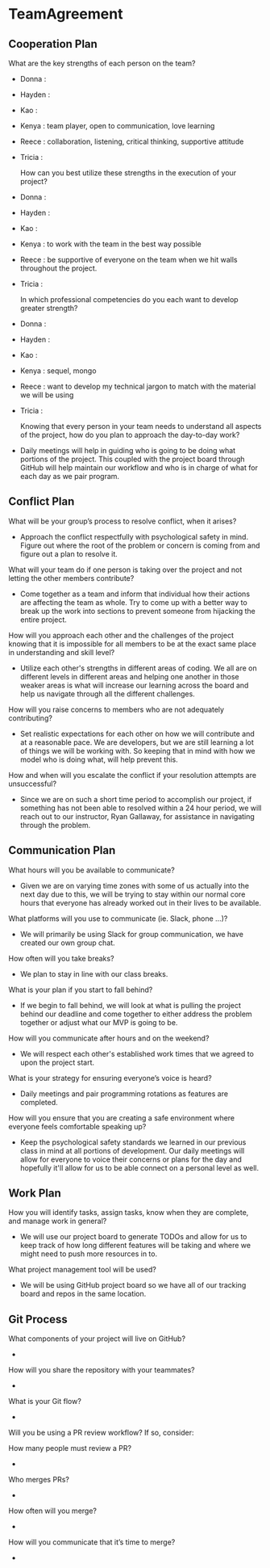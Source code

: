 # TeamAgreement


## Cooperation Plan

   What are the key strengths of each person on the team?
   
 - Donna : 
 - Hayden :
 - Kao :
 - Kenya : team player, open to communication, love learning
 - Reece : collaboration, listening, critical thinking, supportive attitude
 - Tricia :
 
    How can you best utilize these strengths in the execution of your project?
    
 - Donna : 
 - Hayden :
 - Kao :
 - Kenya : to work with the team in the best way possible
 - Reece : be supportive of everyone on the team when we hit walls throughout the project.
 - Tricia :
    
    In which professional competencies do you each want to develop greater strength?
    
 - Donna : 
 - Hayden :
 - Kao :
 - Kenya : sequel, mongo
 - Reece : want to develop my technical jargon to match with the material we will be using
 - Tricia :
  
    Knowing that every person in your team needs to understand all aspects of the project, how do you plan to approach the day-to-day work?
    
 - Daily meetings will help in guiding who is going to be doing what portions of the project.  This coupled with the project board through GitHub will help maintain our workflow and who is in charge of what for each day as we pair program.


## Conflict Plan

   What will be your group’s process to resolve conflict, when it arises?
    
  - Approach the conflict respectfully with psychological safety in mind.  Figure out where the root of the problem or concern is coming from and figure out a plan to resolve it.

   What will your team do if one person is taking over the project and not letting the other members contribute?
    
   - Come together as a team and inform that individual how their actions are affecting the team as whole.  Try to come up with a better way to break up the work into sections to prevent someone from
     hijacking the entire project.
     
   How will you approach each other and the challenges of the project knowing that it is impossible for all members to be at the exact same place in understanding and skill level?
    
   - Utilize each other's strengths in different areas of coding.  We all are on different levels in different areas and helping one another in those weaker areas is what will increase our learning across the board and help us navigate through all the different challenges.

   How will you raise concerns to members who are not adequately contributing?
    
   - Set realistic expectations for each other on how we will contribute and at a reasonable pace.  We are developers, but we are still learning a lot of things we will be working with.  So keeping that in mind with how we model who is doing what, will help prevent this.

   How and when will you escalate the conflict if your resolution attempts are unsuccessful?
   - Since we are on such a short time period to accomplish our project, if something has not been able to resolved within a 24 hour period, we will reach out to our instructor, Ryan Gallaway, for assistance in navigating through the problem.

## Communication Plan

   What hours will you be available to communicate?
   
   - Given we are on varying time zones with some of us actually into the next day due to this, we will be trying to stay within our normal core hours that everyone has already worked out in their lives to be available.
   
   What platforms will you use to communicate (ie. Slack, phone …)?
   
   - We will primarily be using Slack for group communication, we have created our own group chat.
   
   How often will you take breaks?
   
   - We plan to stay in line with our class breaks.
   
   What is your plan if you start to fall behind?
   
   - If we begin to fall behind, we will look at what is pulling the project behind our deadline and come together to either address the problem together or adjust what our MVP is going to be.
   
   How will you communicate after hours and on the weekend?
   
   - We will respect each other's established work times that we agreed to upon the project start.
   
   What is your strategy for ensuring everyone’s voice is heard?
   
   - Daily meetings and pair programming rotations as features are completed.
   
   How will you ensure that you are creating a safe environment where everyone feels comfortable speaking up?
   
   - Keep the psychological safety standards we learned in our previous class in mind at all portions of development.  Our daily meetings will allow for everyone to voice their concerns or plans for the day and hopefully it'll allow for us to be able connect on a personal level as well.

## Work Plan
 
  How you will identify tasks, assign tasks, know when they are complete, and manage work in general?
  
  - We will use our project board to generate TODOs and allow for us to keep track of how long different features will be taking and where we might need to push more resources in to.
  
  What project management tool will be used?
  
  - We will be using GitHub project board so we have all of our tracking board and repos in the same location.

## Git Process


   What components of your project will live on GitHub?
   
   -
   
   How will you share the repository with your teammates?
     
   -
   
   What is your Git flow?
     
   -
   
   Will you be using a PR review workflow? If so, consider:
   
   How many people must review a PR?
          
   -
   
   Who merges PRs?
          
   -
   
   How often will you merge?
      
   -
   
   How will you communicate that it’s time to merge?
          
   -
   



